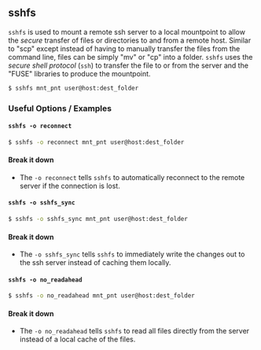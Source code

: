 ---
---

sshfs
-------

`sshfs` is used to mount a remote ssh server to a local mountpoint to allow the _secure_ transfer of files or directories to and from a remote host. Similar to "scp" except instead of having to manually transfer the files from the command line, files can be simply "mv" or "cp" into a folder. `sshfs` uses the _secure shell protocol_ (`ssh`) to transfer the file to or from the server and the "FUSE" libraries to produce the mountpoint.

~~~ bash
$ sshfs mnt_pnt user@host:dest_folder
~~~
<!--more-->

### Useful Options / Examples

#### `sshfs -o reconnect`
~~~ bash
$ sshfs -o reconnect mnt_pnt user@host:dest_folder
~~~

#### Break it down
* The `-o reconnect` tells `sshfs` to automatically reconnect to the remote server if the connection is lost.


#### `sshfs -o sshfs_sync`
~~~ bash
$ sshfs -o sshfs_sync mnt_pnt user@host:dest_folder
~~~

#### Break it down
* The `-o sshfs_sync` tells `sshfs` to immediately write the changes out to the ssh server instead of caching them locally.  

#### `sshfs -o no_readahead`
~~~ bash
$ sshfs -o no_readahead mnt_pnt user@host:dest_folder
~~~

#### Break it down
* The `-o no_readahead` tells `sshfs` to read all files directly from the server instead of a local cache of the files.




